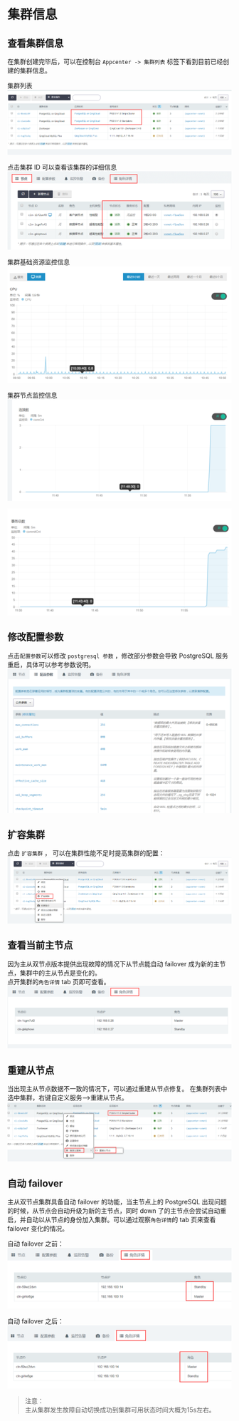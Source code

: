 ---
---

# 集群信息

## 查看集群信息

在集群创建完毕后，可以在控制台 `Appcenter -> 集群列表` 标签下看到目前已经创建的集群信息。

集群列表
![集群列表 ](../_images/cluster_info.png  )

点击集群 ID 可以查看该集群的详细信息
![集群信息](../_images/nodes_info.png)

集群基础资源监控信息
![基础资源监控信息](../_images/cpu_info.png)  

集群节点监控信息
![集群资源监控信息](../_images/app_info.png)

![集群资源监控信息](../_images/app_info2.png)

## 修改配置参数  

点击`配置参数`可以修改 `postgresql 参数` ，修改部分参数会导致 PostgreSQL 服务重启，具体可以参考参数说明。
![参数配置](../_images/params_set.png)

## 扩容集群  

点击 `扩容集群` ， 可以在集群性能不足时提高集群的配置：
![集群扩容](../_images/pg_cluster_resize.png)


## 查看当前主节点  

因为主从双节点版本提供出现故障的情况下从节点能自动 failover 成为新的主节点，集群中的主从节点是变化的。  
点开集群的`角色详情` tab 页即可查看。
![查看是否为主节点](../_images/pg_ismaster1.png)

## 重建从节点

当出现主从节点数据不一致的情况下，可以通过重建从节点修复。
在集群列表中选中集群，右键自定义服务-->重建从节点。
![数据备份功能](../_images/pg_rebuildStandby.png)

## 自动 failover

主从双节点集群具备自动 failover 的功能，当主节点上的 PostgreSQL 出现问题的时候，从节点会自动升级为新的主节点，同时 down 了的主节点会尝试自动重启，并自动以从节点的身份加入集群。可以通过观察`角色详情`的 tab 页来查看 failover 变化的情况。  

自动 failover 之前：
![自动 failover之前](../_images/pgfailover1.png)

自动 failover 之后：
![自动 failover之后](../_images/pgfailover2.png)

>注意：  
主从集群发生故障自动切换成功到集群可用状态时间大概为15s左右。
